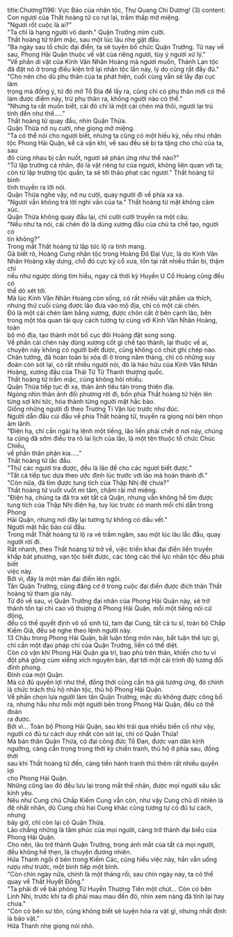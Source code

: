 title:Chương1196: Vực Bảo của nhân tộc, Thự Quang Chi Dương! (3)
content:
Con ngươi của Thất hoàng tử co rụt lại, trầm thấp mở miệng.<br>"Ngươi rốt cuộc là ai?"<br>"Ta chỉ là hạng người vô danh." Quận Trưởng mỉm cười.<br>Thất hoàng tử trầm mặc, sau một lúc lâu nhẹ gật đầu.<br>"Ba ngày sau tổ chức đại điển, ta sẽ tuyên bố chức Quận Trưởng. Từ nay về<br>sau, Phong Hải Quận thuộc về vật của riêng ngươi, tùy ý ngươi xử lý."<br>"Về phần di vật của Kính Vân Nhân Hoàng mà ngươi muốn, Thánh Lan tộc<br>đã đặt nó ở trong điều kiện trở lại nhân tộc lần này, lý do cũng rất đầy đủ."<br>"Cho nên cho dù phụ thân của ta phát hiện, cuối cùng vẫn sẽ lấy đại cục làm<br>trọng mà đồng ý, từ đó mở Tổ Địa để lấy ra, cũng chỉ có phụ thân mới có thể<br>làm được điểm này, trừ phụ thân ra, không người nào có thể."<br>"Nhưng ta rất muốn biết, cái đó chỉ là một cái chén mà thôi, ngươi lại trù<br>tính đến như thế....."<br>Thất hoàng tử quay đầu, nhìn Quận Thừa.<br>Quận Thừa nở nụ cười, nhẹ giọng mở miệng.<br>"Ta có thể nói cho ngươi biết, nhưng ta cũng có một hiếu kỳ, nếu như nhân<br>tộc Phong Hải Quận, kể cả vận khí, về sau đều sẽ bị ta tặng cho chủ của ta, sau<br>đó cùng nhau bị cắn nuốt, ngươi sẽ phản ứng như thế nào?"<br>"Từ lập trường cá nhân, đó là vật riêng tư của ngươi, không liên quan với ta;<br>còn từ lập trường tộc quần, ta sẽ tới thảo phạt các ngươi." Thất hoàng tử bình<br>tĩnh truyền ra lời nói.<br>Quận Thừa nghe vậy, nở nụ cười, quay người đi về phía xa xa.<br>"Ngươi vẫn không trả lời nghi vấn của ta." Thất hoàng tử mặt không cảm<br>xúc.<br>Quận Thừa không quay đầu lại, chỉ cười cười truyền ra một câu.<br>"Nếu như ta nói, cái chén đó là dùng xương đầu của chủ ta chế tạo, ngươi có<br>tin không?"<br>Trong mắt Thất hoàng tử lập tức lộ ra tinh mang.<br>Gã biết rõ, Hoàng Cung nhân tộc trong Hoàng Đô Đại Vực, là do Kính Vân<br>Nhân Hoàng xây dựng, chỗ đó cực kỳ cổ xưa, tồn tại rất nhiều thần bí, thậm chí<br>nếu như ngược dòng tìm hiểu, ngay cả thời kỳ Huyền U Cổ Hoàng cũng đều có<br>thể dò xét tới.<br>Mà lúc Kính Vân Nhân Hoàng còn sống, có rất nhiều vật phẩm ưa thích,<br>nhưng thứ cuối cùng được lão đưa vào mộ địa, chỉ có một cái chén.<br>Đó là một cái chén làm bằng xương, được chôn cất ở bên cạnh lão, bên<br>trong một tòa quan tài quy cách tương tự cùng với Kính Vân Nhân Hoàng, toàn<br>bộ mộ địa, tạo thành một bố cục đôi Hoàng đặt song song.<br>Về phần cái chén này dùng xương cốt gì chế tạo thành, lại thuộc về ai,<br>chuyện này không có người biết được, cũng không có chút ghi chép nào.<br>Chân tướng, đã hoàn toàn bị xóa đi ở trong năm tháng, chỉ có những suy<br>đoán còn sót lại, có rất nhiều người nói, đó là hảo hữu của Kính Vân Nhân<br>Hoàng, xương đầu của Thái Tử Tử Thanh thượng quốc.<br>Thất hoàng tử trầm mặc, cũng không hỏi nhiều.<br>Quận Thừa tiếp tục đi xa, thân ảnh tiêu tán trong thiên địa.<br>Ngóng nhìn thân ảnh đối phương rời đi, bốn phía Thất hoàng tử hiện lên<br>từng sợi khí tức, hóa thành từng người mặt hắc bào.<br>Giống những người đi theo Trương Ti Vận lúc trước như đúc.<br>Người dẫn đầu cúi đầu về phía Thất hoàng tử, truyền ra giọng nói bén nhọn<br>âm lãnh.<br>"Điện hạ, chỉ cần ngài hạ lệnh một tiếng, lão liền phải chết ở nơi này, chúng<br>ta cũng đã sớm điều tra rõ lai lịch của lão, là một tên thuộc tổ chức Chúc Chiếu,<br>về phần thân phận kia....."<br>Thất hoàng tử lắc đầu.<br>"Thứ các ngươi tra được, đều là lão để cho các ngươi biết được."<br>"Tất cả tiếp tục dựa theo ước định lúc trước với lão mà hoàn thành đi."<br>"Còn nữa, đã tìm được tung tích của Thập Nhị đệ chưa?"<br>Thất hoàng tử vuốt vuốt mi tâm, chậm rãi mở miệng.<br>"Điện hạ, chúng ta đã tra xét tất cả Quận, nhưng vẫn không hề tìm được<br>tung tích của Thập Nhị điện hạ, tuy lúc trước có manh mối chỉ dẫn trong Phong<br>Hải Quận, nhưng nơi đây lại tương tự không có dấu vết."<br>Người mặt hắc bào cúi đầu.<br>Trong mắt Thất hoàng tử lộ ra vẻ trầm ngâm, sau một lúc lâu lắc đầu, quay<br>người rời đi.<br>Rất nhanh, theo Thất hoàng tử trở về, việc triển khai đại điển liền truyền<br>khắp bát phương, vạn tộc biết được, các tông các thế lực nhân tộc đều phải biết<br>việc này.<br>Bởi vì, đây là một màn đại điển lên ngôi.<br>Tân Quận Trưởng, cũng đăng cơ ở trong cuộc đại điển được đích thân Thất<br>hoàng tử tham gia này.<br>Từ đó về sau, vị Quận Trưởng đại nhân của Phong Hải Quận này, sẽ trở<br>thành tồn tại chí cao vô thượng ở Phong Hải Quận, mỗi một tiếng nói cử động,<br>đều có thể quyết định vô số sinh tử, tam đại Cung, tất cả tu sĩ, toàn bộ Chấp<br>Kiếm Giả, đều sẽ nghe theo lệnh người này.<br>13 Châu trong Phong Hải Quận, bất luận tông môn nào, bất luận thế lực gì,<br>chỉ cần một đạo pháp chỉ của Quận Trưởng, liền có thể diệt.<br>Còn có vận khí Phong Hải Quận gia trì, bao phủ trên thân, khiến cho tu vi<br>đột phá gông cùm xiềng xích nguyên bản, đạt tới một cái trình độ tương đối<br>đỉnh phong.<br>Đỉnh của một Quận.<br>Mà có đủ quyền lợi như thế, đồng thời cũng cần trả giá tương ứng, đó chính<br>là chức trách thủ hộ nhân tộc, thủ hộ Phong Hải Quận.<br>Về phần chọn lựa người làm tân Quận Trưởng, mặc dù không được công bố<br>ra, nhưng hầu như mỗi một người bên trong Phong Hải Quận, đều có thể đoán<br>ra được.<br>Bởi vì... Toàn bộ Phong Hải Quận, sau khi trải qua nhiều biến cố như vậy,<br>người có đủ tư cách duy nhất còn sót lại, chỉ có Quận Thừa!<br>Mà bản thân Quận Thừa, có đại công đức Tố Đan, được vạn dân kính<br>ngưỡng, càng cẩn trọng trong thời kỳ chiến tranh, thủ hộ ở phía sau, đồng thời<br>sau khi Thất hoàng tử đến, càng tiến hành tranh thủ thêm rất nhiều quyền lợi<br>cho Phong Hải Quận.<br>Những công lao đó đều lưu lại trong mắt thế nhân, được mọi người sâu sắc<br>kính yêu.<br>Nếu như Cung chủ Chấp Kiếm Cung vẫn còn, như vậy Cung chủ dĩ nhiên là<br>đệ nhất nhân, dù Cung chủ hai Cung khác cũng tương tự có đủ tư cách, nhưng<br>bây giờ, chỉ còn lại có Quận Thừa.<br>Lão chẳng những là tâm phúc của mọi người, càng trở thành đại biểu của<br>Phong Hải Quận.<br>Cho nên, lão trở thành Quận Trưởng, trong ánh mắt của tất cả mọi người,<br>đều không hề thẹn, là chuyện đương nhiên.<br>Hứa Thanh ngồi ở bên trong Kiếm Các, cũng hiểu việc này, hắn vẫn uống<br>rượu như trước, một bình tiếp một bình.<br>"Còn chín ngày nữa, chính là một tháng rồi, sau chín ngày này, ta có thể<br>quay về Thất Huyết Đồng."<br>"Ta phải đi về bái phỏng Tử Huyền Thượng Tiên một chút... Còn có bên<br>Linh Nhi, trước khi ta đi phải mau mau đến đó, nhìn xem nàng đã tỉnh lại hay<br>chưa."<br>"Còn có bên sư tôn, cũng không biết sẽ luyện hóa ra vật gì, nhưng nhất định<br>là bảo vật.”<br>Hứa Thanh nhẹ giọng nói nhỏ.